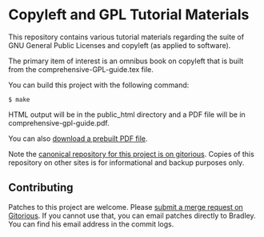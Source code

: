 # Copyleft and GPL Tutorial Materials

This repository contains various tutorial materials regarding the suite of GNU General
Public Licenses and copyleft (as applied to software).

The primary item of interest is an omnibus book on copyleft that is built
from the comprehensive-GPL-guide.tex file.

You can build this project with the following command:

    $ make

HTML output will be in the public_html directory and a PDF file will be in  comprehensive-gpl-guide.pdf.

You can also [download a prebuilt PDF file](http://ebb.org/bkuhn/articles/copyleft-book.pdf).

Note the
[canonical repository for this project is on gitorious](https://gitorious.org/gpl-compliance-tools/tutorial/source/master:). Copies
of this repository on other sites is for informational and backup purposes
only.

## Contributing

Patches to this project are welcome.  Please
[submit a merge request on Gitorious](https://gitorious.org/gpl-compliance-tools/merge_requests).
If you cannot use that, you can email patches directly to Bradley.  You can
find his email address in the commit logs.
